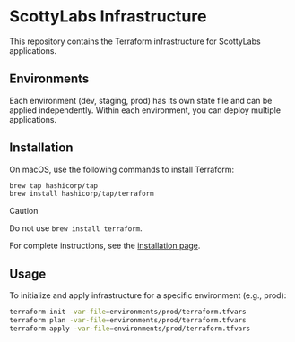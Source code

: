 # ScottyLabs Infrastructure

This repository contains the Terraform infrastructure for ScottyLabs applications.

## Environments

Each environment (dev, staging, prod) has its own state file and can be applied independently. Within each environment, you can deploy multiple applications.

## Installation

On macOS, use the following commands to install Terraform:

```bash
brew tap hashicorp/tap
brew install hashicorp/tap/terraform
```

> [!CAUTION]
> Do not use `brew install terraform`.

For complete instructions, see the [installation page](https://developer.hashicorp.com/terraform/install).

## Usage

To initialize and apply infrastructure for a specific environment (e.g., prod):

```bash
terraform init -var-file=environments/prod/terraform.tfvars
terraform plan -var-file=environments/prod/terraform.tfvars
terraform apply -var-file=environments/prod/terraform.tfvars
```
